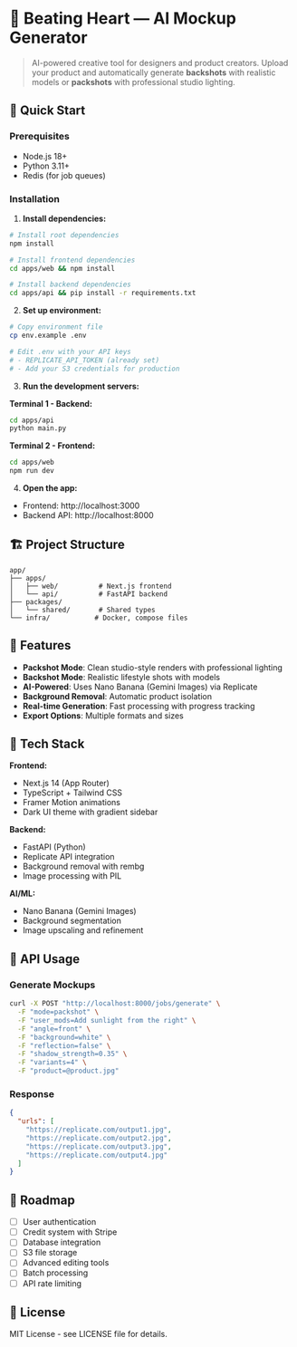# 🧠 Beating Heart — AI Mockup Generator

> AI-powered creative tool for designers and product creators.
> Upload your product and automatically generate **backshots** with realistic models or **packshots** with professional studio lighting.

## 🚀 Quick Start

### Prerequisites

- Node.js 18+
- Python 3.11+
- Redis (for job queues)

### Installation

1. **Install dependencies:**

```bash
# Install root dependencies
npm install

# Install frontend dependencies
cd apps/web && npm install

# Install backend dependencies
cd apps/api && pip install -r requirements.txt
```

2. **Set up environment:**

```bash
# Copy environment file
cp env.example .env

# Edit .env with your API keys
# - REPLICATE_API_TOKEN (already set)
# - Add your S3 credentials for production
```

3. **Run the development servers:**

**Terminal 1 - Backend:**

```bash
cd apps/api
python main.py
```

**Terminal 2 - Frontend:**

```bash
cd apps/web
npm run dev
```

4. **Open the app:**

- Frontend: http://localhost:3000
- Backend API: http://localhost:8000

## 🏗️ Project Structure

```
app/
├── apps/
│   ├── web/          # Next.js frontend
│   └── api/          # FastAPI backend
├── packages/
│   └── shared/       # Shared types
└── infra/           # Docker, compose files
```

## 🎨 Features

- **Packshot Mode**: Clean studio-style renders with professional lighting
- **Backshot Mode**: Realistic lifestyle shots with models
- **AI-Powered**: Uses Nano Banana (Gemini Images) via Replicate
- **Background Removal**: Automatic product isolation
- **Real-time Generation**: Fast processing with progress tracking
- **Export Options**: Multiple formats and sizes

## 🔧 Tech Stack

**Frontend:**

- Next.js 14 (App Router)
- TypeScript + Tailwind CSS
- Framer Motion animations
- Dark UI theme with gradient sidebar

**Backend:**

- FastAPI (Python)
- Replicate API integration
- Background removal with rembg
- Image processing with PIL

**AI/ML:**

- Nano Banana (Gemini Images)
- Background segmentation
- Image upscaling and refinement

## 📝 API Usage

### Generate Mockups

```bash
curl -X POST "http://localhost:8000/jobs/generate" \
  -F "mode=packshot" \
  -F "user_mods=Add sunlight from the right" \
  -F "angle=front" \
  -F "background=white" \
  -F "reflection=false" \
  -F "shadow_strength=0.35" \
  -F "variants=4" \
  -F "product=@product.jpg"
```

### Response

```json
{
  "urls": [
    "https://replicate.com/output1.jpg",
    "https://replicate.com/output2.jpg",
    "https://replicate.com/output3.jpg",
    "https://replicate.com/output4.jpg"
  ]
}
```

## 🎯 Roadmap

- [ ] User authentication
- [ ] Credit system with Stripe
- [ ] Database integration
- [ ] S3 file storage
- [ ] Advanced editing tools
- [ ] Batch processing
- [ ] API rate limiting

## 📄 License

MIT License - see LICENSE file for details.
